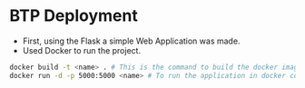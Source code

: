 # BTP Deployment

- First, using the Flask a simple Web Application was made.
- Used Docker to run the project.
```bash
docker build -t <name> . # This is the command to build the docker image from the Dockerfile.
docker run -d -p 5000:5000 <name> # To run the application in docker container.
```
